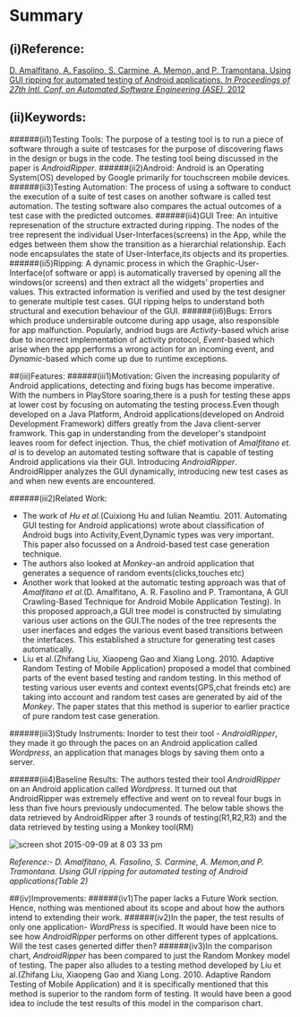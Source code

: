 # Summary

## (i)Reference:
[D. Amalfitano, A. Fasolino, S. Carmine, A. Memon,
and P. Tramontana. Using GUI ripping for automated
testing of Android applications. *In Proceedings of 27th
Intl. Conf. on Automated Software Engineering
(ASE)*, 2012](http://dl.acm.org/citation.cfm?id=2351717)

## (ii)Keywords:
######(ii1)Testing Tools:
The purpose of a testing tool is to run a piece of software through a suite of testcases for the purpose of discovering flaws in the design or bugs in the code.
The testing tool being discussed in the paper is *AndroidRipper*.
######(ii2)Android:
Android is an Operating System(OS) developed by Google primarily for touchscreen mobile devices. 
######(ii3)Testing Automation:
The process of using a software to conduct the execution of a suite of test cases on another software is called test automation. The testing software also compares the actual outcomes of a test case with the predicted outcomes.
######(ii4)GUI Tree:
An intuitive represenation of the structure extracted during ripping. The nodes of the tree represent the individual User-Interfaces(screens) in the App, while the edges between them show the transition as a hierarchial relationship. Each node encapsulates the state of User-Interface,its objects and its properties.
######(ii5)Ripping:
A dynamic process in which the Graphic-User-Interface(of software or app) is automatically traversed by opening all the windows(or screens) and then extract all the widgets' properties and values. This extracted information is verified and used by the test designer to generate multiple test cases. GUI ripping helps to understand both structural and execution behaviour of the GUI.
######(ii6)Bugs:
Errors which produce undersirable outcome during app usage, also responsible for app malfunction. Popularly, andriod bugs are *Activity*-based which arise due to incorrect implementation of activity protocol, *Event*-based which arise when the app performs a wrong action for an incoming event, and *Dynamic*-based which come up due to runtime exceptions.

##(iii)Features:
######(iii1)Motivation:
Given the increasing popularity of Android applications, detecting and fixing bugs has become imperative. With the numbers in PlayStore soaring,there is a push for testing these apps at lower cost by focusing on automating the testing process.Even though developed on a Java Platform, Android applications(developed on Android Development Framework) differs greatly from the Java client-server framwork. This gap in understanding from the developer's standpoint leaves room for defect injection. Thus, the chief motivation of *Amalfitano et. al* is to develop an automated testing software that is capable of testing Android applications via their GUI. Introducing *AndroidRipper*. AndroidRipper analyzes the GUI dynamically, introducing new test cases as and when new events are encountered.

######(iii2)Related Work:
* The work of *Hu et al.*(Cuixiong Hu and Iulian Neamtiu. 2011. Automating GUI testing for Android applications) wrote about  classification of Android bugs into Activity,Event,Dynamic types was very important. This paper also focussed on a Android-based test case generation technique.
* The authors also looked at *Monkey*-an android application that generates a sequence of random events(clicks,touches etc)
* Another work that looked at the automatic testing approach was that of *Amalfitano et al.*(D. Amalfitano, A. R. Fasolino and P. Tramontana, A GUI Crawling-Based Technique for Android Mobile Application Testing). In this proposed approach,a GUI tree model is constructed by simulating various user actions on the GUI.The nodes of the tree represents the user inerfaces and edges the various event based transitions between the interfaces. This established a structure for generating test cases automatically.
* Liu et al.(Zhifang Liu, Xiaopeng Gao and Xiang Long. 2010. Adaptive Random Testing of Mobile Application) proposed a model that combined parts of the event based testing and random testing. In this method of testing various user events and context events(GPS,chat freinds etc) are taking into account and random test cases are generated by aid of the *Monkey*. The paper states that this method is superior to earlier practice of pure random test case generation.

######(iii3)Study Instruments:
Inorder to test their tool - *AndroidRipper*, they made it go through the paces on an Android application called *Wordpress*, an application that manages blogs by saving them onto a server.

######(iii4)Baseline Results:
The authors tested their tool *AndroidRipper* on an Android application called *Wordpress*. It turned out that AndroidRipper was extremely effective and went on to reveal four bugs in less than five hours previously undocumented. The below table shows the data retrieved by AndroidRipper after 3 rounds of testing(R1,R2,R3) and the data retrieved by testing using a Monkey tool(RM)

![screen shot 2015-09-09 at 8 03 33 pm](https://cloud.githubusercontent.com/assets/8950958/9777246/896837f0-572f-11e5-899c-f1e0215b1585.png)

*Reference:- D. Amalfitano, A. Fasolino, S. Carmine, A. Memon,and P. Tramontana. Using GUI ripping for automated testing of Android applications(Table 2)*

##(iv)Improvements:
######(iv1)The paper lacks a Future Work section. Hence, nothing was mentioned about its scope and about how the authors intend to extending their work.
######(iv2)In the paper, the test results of only one application- *WordPress* is specified. It would have been nice to see how *AndroidRipper* performs on other different types of applcations. Will the test cases generted differ then?
######(iv3)In the comparison chart, *AndroidRipper* has been compared to just the Random Monkey model of testing. The paper also alludes to a testing method developed by Liu et al.(Zhifang Liu, Xiaopeng Gao and Xiang Long. 2010. Adaptive Random Testing of Mobile Application) and it is specifically mentioned that this method is superior to the random form of testing. It would have been a good idea to include the test results of this model in the comparison chart. 
